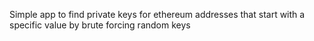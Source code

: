 Simple app to find private keys for ethereum addresses that start with a specific value by brute forcing random keys
